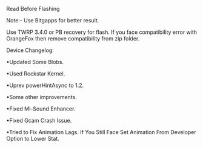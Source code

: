Read Before Flashing

Note:-
Use Bitgapps for better result.

Use TWRP 3.4.0 or PB recovery for flash. 
If you face compatibility error with OrangeFox then remove compatibility from zip folder.

Device Changelog:

•Updated Some Blobs.

•Used Rockstar Kernel.

•Uprev powerHintAsync to 1.2.

•Some other improvements.

•Fixed Mi-Sound Enhancer.

•Fixed Gcam Crash Issue.

•Tried to Fix Animation Lags. If You Still Face Set Animation From Developer Option to Lower Stat.




